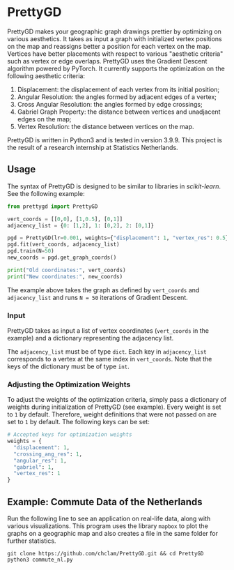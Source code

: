# PrettyGD
PrettyGD makes your geographic graph drawings prettier by optimizing on various aesthetics. It takes as input a graph with initialized vertex positions on the map and reassigns better a position for each vertex on the map. Vertices have better placements with respect to various "aesthetic criteria" such as vertex or edge overlaps. PrettyGD uses the Gradient Descent algorithm powered by PyTorch. It currently supports the optimization on the following aesthetic criteria:

  1. Displacement: the displacement of each vertex from its initial position;
  2. Angular Resolution: the angles formed by adjacent edges of a vertex;
  3. Cross Angular Resolution: the angles formed by edge crossings;
  4. Gabriel Graph Property: the distance between vertices and unadjacent edges on the map;
  5. Vertex Resolution: the distance between vertices on the map.

PrettyGD is written in Python3 and is tested in version 3.9.9.
This project is the result of a research internship at Statistics Netherlands.

## Usage
The syntax of PrettyGD is designed to be similar to libraries in _scikit-learn_. See the following example:

```python
from prettygd import PrettyGD

vert_coords = [[0,0], [1,0.5], [0,1]]
adjacency_list = {0: [1,2], 1: [0,2], 2: [0,1]}

pgd = PrettyGD(lr=0.001, weights={"displacement": 1, "vertex_res": 0.5})
pgd.fit(vert_coords, adjacency_list)
pgd.train(N=50)
new_coords = pgd.get_graph_coords()

print("Old coordinates:", vert_coords)
print("New coordinates:", new_coords)

```
The example above takes the graph as defined by ``vert_coords`` and ``adjacency_list`` and runs ``N = 50`` iterations of Gradient Descent.

### Input
PrettyGD takes as input a list of vertex coordinates (``vert_coords`` in the example) and a dictionary representing the adjacency list.

The ``adjacency_list`` must be of type ``dict``. Each key in ``adjacency_list`` corresponds to a vertex at the same index in ``vert_coords``. Note that the keys of the dictionary must be of type ``int``.

### Adjusting the Optimization Weights
To adjust the weights of the optimization criteria, simply pass a dictionary of weights during initialization of PrettyGD (see example). Every weight is set to ``1`` by default. Therefore, weight definitions that were not passed on are set to ``1`` by default. The following keys can be set:


```python
# Accepted keys for optimization weights
weights = {
  "displacement": 1,
  "crossing_ang_res": 1,
  "angular_res": 1,
  "gabriel": 1,
  "vertex_res": 1
}

```

## Example: Commute Data of the Netherlands
Run the following line to see an application on real-life data, along with various visualizations. This program uses the library ``mapbox`` to plot the graphs on a geographic map and also creates a file in the same folder for further statistics.

```shell
git clone https://github.com/chclam/PrettyGD.git && cd PrettyGD
python3 commute_nl.py
```
